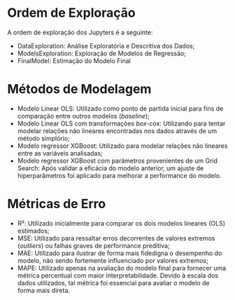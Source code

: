 # Ordem de Exploração
A ordem de exploração dos Jupyters é a seguinte:
- DataExploration: Análise Exploratória e Descritiva dos Dados;
- ModelsExploration: Exploração de Modelos de Regressão;
- FinalModel: Estimação do Modelo Final

# Métodos de Modelagem
- Modelo Linear OLS: Utilizado como ponto de partida inicial para fins de comparação entre outros modelos (_baseline_);
- Modelo Linear OLS com transformações _box-cox_: Utilizando para tentar modelar relações não lineares encontradas nos dados através de um método simplório;
- Modelo regressor XGBoost: Utilizado para modelar relações não lineares entre as variáveis analisadas;
- Modelo regressor XGBoost com parâmetros provenientes de um Grid Search: Após validar a eficácia do modelo anterior, um ajuste de hiperparâmetros foi aplicado para melhorar a performance do modelo.

# Métricas de Erro
- R²: Utilizado inicialmente para comparar os dois modelos lineares (OLS) estimados;
- MSE: Utilizado para ressaltar erros decorrentes de valores extremos (_outliers_) ou falhas graves de performance preditiva;
- MAE: Utilizado para ilustrar de forma mais fidedigna o desempenho do modelo, não sendo fortemente influenciado por valores extremos;
- MAPE: Utilizado apenas na avaliação do modelo final para fornecer uma métrica percentual com maior interpretabilidade. Devido à escala dos dados utilizados, tal métrica foi essencial para avaliar o modelo de forma mais direta.
